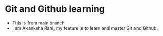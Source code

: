 # Git and Github learning

- This is from main branch
- I am Akanksha Rani, my feature is to learn and master Git and Github.